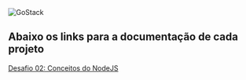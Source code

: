 <img alt="GoStack" src="https://storage.googleapis.com/golden-wind/bootcamp-gostack/header-desafios-new.png" />

## **Abaixo os links para a documentação de cada projeto**

[Desafio 02: Conceitos do NodeJS](/backend/README.md)